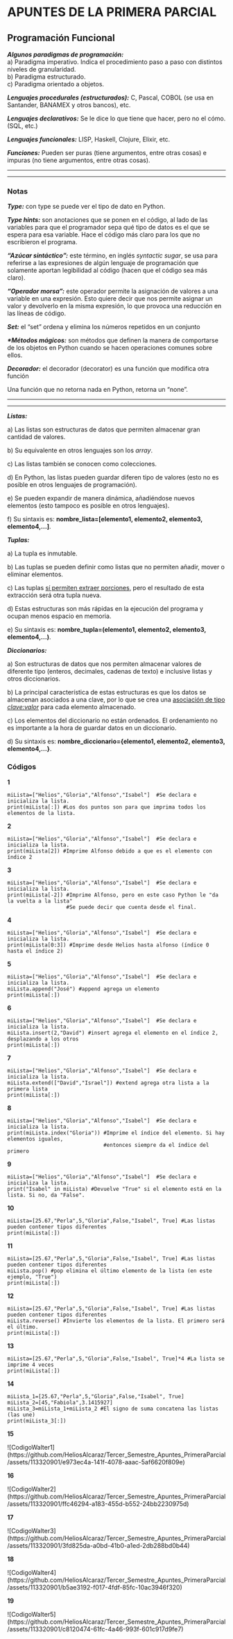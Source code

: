 # APUNTES DE LA PRIMERA PARCIAL
## Programación Funcional
***Algunos paradigmas de programación:***     
a) Paradigma imperativo. Indica el procedimiento paso a paso con distintos niveles de granularidad.  
b) Paradigma estructurado.  
c) Paradigma orientado a objetos.  
<p><em><strong>Lenguajes procedurales (estructurados):</strong></em> C, Pascal, COBOL (se usa en Santander, BANAMEX y otros bancos), etc.</p>    
<p><em><strong>Lenguajes declarativos:</strong></em> Se le dice lo que tiene que hacer, pero no el cómo. (SQL, etc.)</p>    
<p><em><strong>Lenguajes funcionales:</strong></em> LISP, Haskell, Clojure, Elixir, etc.</p>  
<p><em><strong>Funciones:</strong></em> Pueden ser puras (tiene argumentos, entre otras cosas) e impuras (no tiene argumentos, entre otras cosas).</p>  
<hr>
<hr>
<h3>Notas</h3>
<p><em><strong>Type:</strong></em> con type se puede ver el tipo de dato en Python.</p>  
<p><em><strong>Type hints:</strong></em> son anotaciones que se ponen en el código, al lado de las variables para 
que el programador sepa qué tipo de datos es el que se espera para esa variable. Hace el código más claro para los que no 
escribieron el programa.</p> 
<p><em><strong>“Azúcar sintáctico”:</strong></em> este término, en inglés <em>syntactic sugar</em>, se usa para referirse a las
expresiones de algún lenguaje de programación que solamente aportan legibilidad al código (hacen que el código
sea más claro).</p>  
<p><em><strong>“Operador morsa”:</strong></em> este operador permite la asignación de valores a una variable en una
expresión. Esto quiere decir que nos permite asignar un valor y devolverlo en la misma expresión, lo que provoca una reducción en
las líneas de código.</p>    
<p><em><strong>Set:</strong></em> el “set” ordena y elimina los números repetidos en un conjunto</p>   
<p><em><strong>*Métodos mágicos:</strong></em> son métodos que definen la manera de comportarse de los objetos en Python 
cuando se hacen operaciones comunes sobre ellos.</p>  
<p><em><strong>Decorador:</strong></em> el decorador (decorator) es una función que modifica otra función</p>  
<p>Una función que no retorna nada en Python, retorna un “none”.</p>  
<hr>
<hr>
<em><strong>Listas:</strong></em>
<p>a) Las listas son estructuras de datos que permiten almacenar gran cantidad de valores.</p>
<p>b) Su equivalente en otros lenguajes son los <em>array</em>.</p> 
<p>c) Las listas también se conocen como colecciones.</p>  
<p>d) En Python, las listas pueden guardar diferen tipo de valores (esto no es posible en otros lenguajes de programación).</p>  
<p>e) Se pueden expandir de manera dinámica, añadiéndose nuevos elementos (esto tampoco es posible en otros lenguajes).</p>
<p>f) Su sintaxis es: <strong>nombre_lista=[elemento1, elemento2, elemento3, elemento4,...]</strong>.</p> 

<em><strong>Tuplas:</strong></em>
<p>a) La tupla es inmutable.</p>  
<p>b) Las tuplas se pueden definir como listas que no permiten añadir, mover o eliminar elementos.</p>  
<p>c) Las tuplas <u>sí permiten extraer porciones</u>, pero el resultado de esta extracción será otra tupla nueva.</p>  
<p>d) Estas estructuras son más rápidas en la ejecución del programa y ocupan menos espacio en memoria.</p>  
<p>e) Su sintaxis es: <strong>nombre_tupla=(elemento1, elemento2, elemento3, elemento4,...)</strong>.</p>  

<em><strong>Diccionarios:</strong></em>
<p>a) Son estructuras de datos que nos permiten almacenar valores de diferente tipo (enteros, decimales, cadenas de
texto) e inclusive listas y otros diccionarios.</p>  
<p>b) La principal característica de estas estructuras es que los datos se almacenan asociados a una clave, por lo 
que se crea una <u>asociación de tipo <em>clave:valor</em></u> para cada elemento almacenado.</p> 
<p>c) Los elementos del diccionario no están ordenados. El ordenamiento no es importante a la hora de 
guardar datos en un diccionario.</p>
<p>d) Su sintaxis es: <strong>nombre_diccionario={elemento1, elemento2, elemento3, elemento4,...}</strong>.</p> 
<h3>Códigos</h3>
<p><strong>1</strong></p>
<code>miLista=["Helios","Gloria","Alfonso","Isabel"]  #Se declara e inicializa la lista.
print(miLista[:]) #Los dos puntos son para que imprima todos los elementos de la lista.</code>  
<p><strong>2</strong></p>
<code>miLista=["Helios","Gloria","Alfonso","Isabel"]  #Se declara e inicializa la lista.
print(miLista[2]) #Imprime Alfonso debido a que es el elemento con índice 2</code>
<p><strong>3</strong></p>
<code>miLista=["Helios","Gloria","Alfonso","Isabel"]  #Se declara e inicializa la lista.
print(miLista[-2]) #Imprime Alfonso, pero en este caso Python le "da la vuelta a la lista"
                   #Se puede decir que cuenta desde el final.</code>
<p><strong>4</strong></p>
<code>miLista=["Helios","Gloria","Alfonso","Isabel"]  #Se declara e inicializa la lista.
print(miLista[0:3]) #Imprime desde Helios hasta alfonso (índice 0 hasta el índice 2)</code>
<p><strong>5</strong></p>
<code>miLista=["Helios","Gloria","Alfonso","Isabel"]  #Se declara e inicializa la lista.
miLista.append("José") #append agrega un elemento
print(miLista[:])</code>
<p><strong>6</strong></p>
<code>miLista=["Helios","Gloria","Alfonso","Isabel"]  #Se declara e inicializa la lista.
miLista.insert(2,"David") #insert agrega el elemento en el índice 2, desplazando a los otros
print(miLista[:])</code>
<p><strong>7</strong></p>
<code>miLista=["Helios","Gloria","Alfonso","Isabel"]  #Se declara e inicializa la lista.
miLista.extend(["David","Israel"]) #extend agrega otra lista a la primera lista
print(miLista[:])</code>
<p><strong>8</strong></p>
<code>miLista=["Helios","Gloria","Alfonso","Isabel"]  #Se declara e inicializa la lista.
print(miLista.index("Gloria")) #Imprime el índice del elemento. Si hay elementos iguales,
                               #entonces siempre da el índice del primero </code>
<p><strong>9</strong></p>
<code>miLista=["Helios","Gloria","Alfonso","Isabel"]  #Se declara e inicializa la lista.
print("Isabel" in miLista) #Devuelve "True" si el elemento está en la lista. Si no, da "False".</code>
<p><strong>10</strong></p>
<code>miLista=[25.67,"Perla",5,"Gloria",False,"Isabel", True] #Las listas pueden contener tipos diferentes
print(miLista[:])</code>
<p><strong>11</strong></p>
<code>miLista=[25.67,"Perla",5,"Gloria",False,"Isabel", True] #Las listas pueden contener tipos diferentes
miLista.pop() #pop elimina el último elemento de la lista (en este ejemplo, "True")
print(miLista[:])</code>
<p><strong>12</strong></p>
<code>miLista=[25.67,"Perla",5,"Gloria",False,"Isabel", True] #Las listas pueden contener tipos diferentes
miLista.reverse() #Invierte los elementos de la lista. El primero será el último.
print(miLista[:])</code>
<p><strong>13</strong></p>
<code>miLista=[25.67,"Perla",5,"Gloria",False,"Isabel", True]*4 #La lista se imprime 4 veces
print(miLista[:])</code>
<p><strong>14</strong></p>
<code>miLista_1=[25.67,"Perla",5,"Gloria",False,"Isabel", True]
miLista_2=[45,"Fabiola",3.1415927]
miLista_3=miLista_1+miLista_2 #El signo de suma concatena las listas (las une)
print(miLista_3[:])</code>
<p><strong>15</strong></p>
![CodigoWalter1](https://github.com/HeliosAlcaraz/Tercer_Semestre_Apuntes_PrimeraParcial/assets/113320901/e973ec4a-141f-4078-aaac-5af6620f809e)
<p><strong>16</strong></p>
![CodigoWalter2](https://github.com/HeliosAlcaraz/Tercer_Semestre_Apuntes_PrimeraParcial/assets/113320901/ffc46294-a183-455d-b552-24bb2230975d)
<p><strong>17</strong></p>
![CodigoWalter3](https://github.com/HeliosAlcaraz/Tercer_Semestre_Apuntes_PrimeraParcial/assets/113320901/3fd825da-a0bd-41b0-a1ed-2db288bd0b44)
<p><strong>18</strong></p>
![CodigoWalter4](https://github.com/HeliosAlcaraz/Tercer_Semestre_Apuntes_PrimeraParcial/assets/113320901/b5ae3192-f017-4fdf-85fc-10ac3946f320)
<p><strong>19</strong></p>
![CodigoWalter5](https://github.com/HeliosAlcaraz/Tercer_Semestre_Apuntes_PrimeraParcial/assets/113320901/c8120474-61fc-4a46-993f-601c917d9fe7)  
